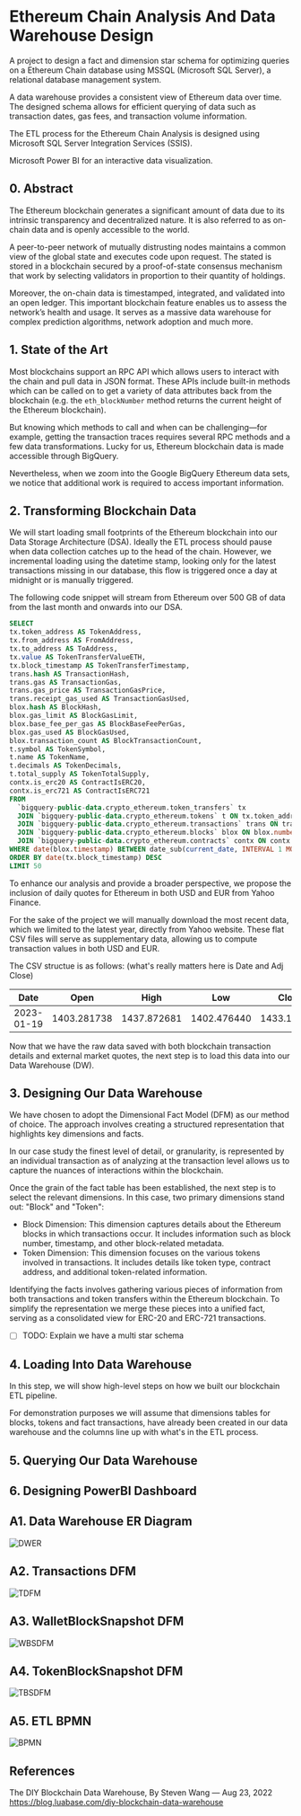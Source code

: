 # Ethereum Chain Analysis And Data Warehouse Design

A project to design a fact and dimension star schema for optimizing queries on a Ethereum Chain database using MSSQL (Microsoft SQL Server), a relational database management system.

A data warehouse provides a consistent view of Ethereum data over time. The designed schema allows for efficient querying of data such as transaction dates, gas fees, and transaction volume information.

The ETL process for the Ethereum Chain Analysis is designed using Microsoft SQL Server Integration Services (SSIS).

Microsoft Power BI for an interactive data visualization.

## 0. Abstract
The Ethereum blockchain generates a significant amount of data due to its intrinsic transparency and decentralized nature. It is also referred to as on-chain data and is openly accessible to the world.

A peer-to-peer network of mutually distrusting nodes maintains a common view of the global state and executes code upon request. The stated is stored in a blockchain secured by a proof-of-state consensus mechanism that work by selecting validators in proportion to their quantity of holdings.

Moreover, the on-chain data is timestamped, integrated, and validated into an open ledger. This important blockchain feature enables us to assess the network’s health and usage. It serves as a massive data warehouse for complex prediction algorithms, network adoption and much more.

## 1. State of the Art
Most blockchains support an RPC API which allows users to interact with the chain and pull data in JSON format. These APIs include built-in methods which can be called on to get a variety of data attributes back from the blockchain (e.g. the `eth_blockNumber` method returns the current height of the Ethereum blockchain).

But knowing which methods to call and when can be challenging—for example, getting the transaction traces requires several RPC methods and a few data transformations. Lucky for us, Ethereum blockchain data is made accessible through BigQuery.

Nevertheless, when we zoom into the Google BigQuery Ethereum data sets, we notice that additional work is required to access important information.

## 2. Transforming Blockchain Data
We will start loading small footprints of the Ethereum blockchain into our Data Storage Architecture (DSA).  Ideally the ETL process should pause when data collection catches up to the head of the chain. However, we incremental loading using the datetime stamp, looking only for the latest transactions missing in our database, this flow is triggered once a day at midnight or is manually triggered.

The following code snippet will stream from Ethereum over 500 GB of data from the last month and onwards into our DSA.
```sql
SELECT 
tx.token_address AS TokenAddress, 
tx.from_address AS FromAddress, 
tx.to_address AS ToAddress, 
tx.value AS TokenTransferValueETH, 
tx.block_timestamp AS TokenTransferTimestamp, 
trans.hash AS TransactionHash,
trans.gas AS TransactionGas, 
trans.gas_price AS TransactionGasPrice, 
trans.receipt_gas_used AS TransactionGasUsed, 
blox.hash AS BlockHash,
blox.gas_limit AS BlockGasLimit, 
blox.base_fee_per_gas AS BlockBaseFeePerGas,
blox.gas_used AS BlockGasUsed,
blox.transaction_count AS BlockTransactionCount,
t.symbol AS TokenSymbol,
t.name AS TokenName, 
t.decimals AS TokenDecimals,
t.total_supply AS TokenTotalSupply,
contx.is_erc20 AS ContractIsERC20,
contx.is_erc721 AS ContractIsERC721
FROM 
  `bigquery-public-data.crypto_ethereum.token_transfers` tx 
  JOIN `bigquery-public-data.crypto_ethereum.tokens` t ON tx.token_address = t.address
  JOIN `bigquery-public-data.crypto_ethereum.transactions` trans ON trans.`hash` = tx.transaction_hash
  JOIN `bigquery-public-data.crypto_ethereum.blocks` blox ON blox.number = tx.block_number
  JOIN `bigquery-public-data.crypto_ethereum.contracts` contx ON contx.address = tx.token_address
WHERE date(blox.timestamp) BETWEEN date_sub(current_date, INTERVAL 1 MONTH) AND current_date()
ORDER BY date(tx.block_timestamp) DESC
LIMIT 50
```

To enhance our analysis and provide a broader perspective, we propose the inclusion of daily quotes for Ethereum in both USD and EUR from Yahoo Finance. 

For the sake of the project we will manually download the most recent data, which we limited to the latest year, directly from Yahoo website. These flat CSV files will serve as supplementary data, allowing us to compute transaction values in both USD and EUR.

The CSV structue is as follows: (what's really matters here is Date and Adj Close)

| Date       | Open         | High         | Low          | Close        | Adj Close    | Volume      |
|------------|--------------|--------------|--------------|--------------|--------------|-------------|
| 2023-01-19 | 1403.281738  | 1437.872681  | 1402.476440  | 1433.107544  | 1433.107544  | 5937730920  |

Now that we have the raw data saved with both blockchain transaction details and external market quotes, the next step is to load this data into our Data Warehouse (DW).
## 3. Designing Our Data Warehouse
We have chosen to adopt the Dimensional Fact Model (DFM) as our method of choice. The approach involves creating a structured representation that highlights key dimensions and facts.

In our case study the finest level of detail, or granularity, is represented by an individual transaction as of analyzing at the transaction level allows us to capture the nuances of interactions within the blockchain.

Once the grain of the fact table has been established, the next step is to select the relevant dimensions. In this case, two primary dimensions stand out: "Block" and "Token":
- Block Dimension: This dimension captures details about the Ethereum blocks in which transactions occur. It includes information such as block number, timestamp, and other block-related metadata.
- Token Dimension: This dimension focuses on the various tokens involved in transactions. It includes details like token type, contract address, and additional token-related information.

Identifying the facts involves gathering various pieces of information from both transactions and token transfers within the Ethereum blockchain.
To simplify the representation we merge these pieces into a unified fact, serving as a consolidated view for ERC-20 and ERC-721 transactions.

- [ ] TODO: Explain we have a multi star schema

## 4. Loading Into Data Warehouse
In this step, we will show high-level steps on how we built our blockchain ETL pipeline. 


For demonstration purposes we will assume that dimensions tables for blocks, tokens and fact transactions,  have already been created in our data warehouse and the columns line up with what's in the ETL process.

## 5. Querying Our Data Warehouse

## 6. Designing PowerBI Dashboard

## A1.  Data Warehouse ER Diagram
![DWER](diagrams/DW.svg)
## A2. Transactions DFM
![TDFM](diagrams/TransactionsDFM.png)
## A3. WalletBlockSnapshot DFM
![WBSDFM](diagrams/WalletBlockSnapshotDFM.png)
## A4. TokenBlockSnapshot DFM
![TBSDFM](diagrams/TokenBlockSnapshotDFM.png)
## A5. ETL BPMN
![BPMN](diagrams/BPMNDiagram.png)
## References
The DIY Blockchain Data Warehouse, By Steven Wang — Aug 23, 2022 https://blog.luabase.com/diy-blockchain-data-warehouse
